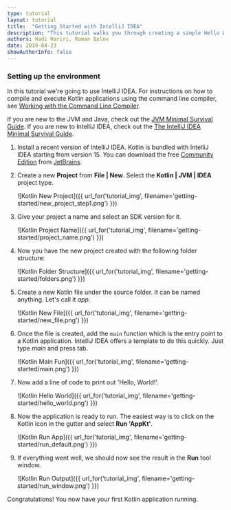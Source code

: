 ```yaml
---
type: tutorial
layout: tutorial
title:  "Getting Started with IntelliJ IDEA"
description: "This tutorial walks you through creating a simple Hello World application using IntelliJ IDEA."
authors: Hadi Hariri, Roman Belov
date: 2019-04-23
showAuthorInfo: false
---
```

### Setting up the environment
In this tutorial we're going to use IntelliJ IDEA.
For instructions on how to compile and execute Kotlin applications using the command line compiler, see [Working with the Command Line Compiler][getting_started_command_line].

If you are new to the JVM and Java, check out the [JVM Minimal Survival Guide](http://hadihariri.com/2013/12/29/jvm-minimal-survival-guide-for-the-dotnet-developer/). If you are new to IntelliJ IDEA, check out the [The IntelliJ IDEA Minimal Survival Guide](http://hadihariri.com/2014/01/06/intellij-idea-minimal-survival-guide/).

1. Install a recent version of IntelliJ IDEA. Kotlin is bundled with IntelliJ IDEA
   starting from version 15. You can download the free [Community Edition][intellijdownload] from [JetBrains][jetbrains].

2. Create a new __Project__ from __File \| New__. Select the __Kotlin \| JVM \| IDEA__ project type.

   ![Kotlin New Project]({{ url_for('tutorial_img', filename='getting-started/new_project_step1.png') }})

3. Give your project a name and select an SDK version for it.

   ![Kotlin Project Name]({{ url_for('tutorial_img', filename='getting-started/project_name.png') }})

4. Now you have the new project created with the following folder structure:

   ![Kotlin Folder Structure]({{ url_for('tutorial_img', filename='getting-started/folders.png') }})

5. Create a new Kotlin file under the source folder. It can be named anything. Let's call it *app*.

   ![Kotlin New File]({{ url_for('tutorial_img', filename='getting-started/new_file.png') }})

6. Once the file is created, add the `main` function which is the entry point to a Kotlin application. IntelliJ IDEA offers a template to do this quickly. Just type *main* and press tab.

   ![Kotlin Main Fun]({{ url_for('tutorial_img', filename='getting-started/main.png') }})

7. Now add a line of code to print out 'Hello, World!'.

   ![Kotlin Hello World]({{ url_for('tutorial_img', filename='getting-started/hello_world.png') }})

8. Now the application is ready to run. The easiest way is to click on the Kotlin icon in the gutter and select __Run 'AppKt'__.

   ![Kotlin Run App]({{ url_for('tutorial_img', filename='getting-started/run_default.png') }})

9. If everything went well, we should now see the result in the **Run** tool window.

   ![Kotlin Run Output]({{ url_for('tutorial_img', filename='getting-started/run_window.png') }})

Congratulations! You now have your first Kotlin application running.

[intellijdownload]: http://www.jetbrains.com/idea/download/index.html
[jetbrains]: http://www.jetbrains.com
[getting_started_command_line]: command-line.html

